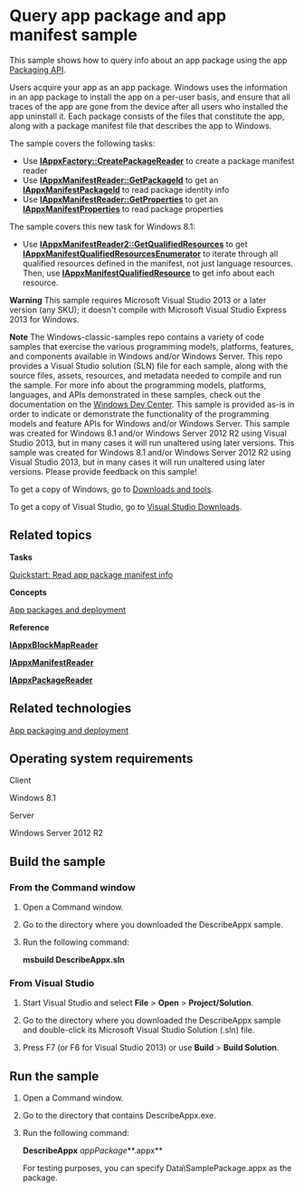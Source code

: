 Query app package and app manifest sample
=========================================

This sample shows how to query info about an app package using the app [Packaging API](http://msdn.microsoft.com/en-us/library/windows/desktop/hh446766).

Users acquire your app as an app package. Windows uses the information in an app package to install the app on a per-user basis, and ensure that all traces of the app are gone from the device after all users who installed the app uninstall it. Each package consists of the files that constitute the app, along with a package manifest file that describes the app to Windows.

The sample covers the following tasks:

-   Use [**IAppxFactory::CreatePackageReader**](http://msdn.microsoft.com/en-us/library/windows/desktop/hh446677) to create a package manifest reader
-   Use [**IAppxManifestReader::GetPackageId**](http://msdn.microsoft.com/en-us/library/windows/desktop/hh446745) to get an [**IAppxManifestPackageId**](http://msdn.microsoft.com/en-us/library/windows/desktop/hh446717) to read package identity info
-   Use [**IAppxManifestReader::GetProperties**](http://msdn.microsoft.com/en-us/library/windows/desktop/hh446748) to get an [**IAppxManifestProperties**](http://msdn.microsoft.com/en-us/library/windows/desktop/hh446731) to read package properties

The sample covers this new task for Windows 8.1:

-   Use [**IAppxManifestReader2::GetQualifiedResources**](http://msdn.microsoft.com/en-us/library/windows/desktop/dn280313) to get [**IAppxManifestQualifiedResourcesEnumerator**](http://msdn.microsoft.com/en-us/library/windows/desktop/dn280306) to iterate through all qualified resources defined in the manifest, not just language resources. Then, use [**IAppxManifestQualifiedResource**](http://msdn.microsoft.com/en-us/library/windows/desktop/dn280305) to get info about each resource.

**Warning**  This sample requires Microsoft Visual Studio 2013 or a later version (any SKU); it doesn't compile with Microsoft Visual Studio Express 2013 for Windows.

**Note**  The Windows-classic-samples repo contains a variety of code samples that exercise the various programming models, platforms, features, and components available in Windows and/or Windows Server. This repo provides a Visual Studio solution (SLN) file for each sample, along with the source files, assets, resources, and metadata needed to compile and run the sample. For more info about the programming models, platforms, languages, and APIs demonstrated in these samples, check out the documentation on the [Windows Dev Center](https://dev.windows.com). This sample is provided as-is in order to indicate or demonstrate the functionality of the programming models and feature APIs for Windows and/or Windows Server. This sample was created for Windows 8.1 and/or Windows Server 2012 R2 using Visual Studio 2013, but in many cases it will run unaltered using later versions. This sample was created for Windows 8.1 and/or Windows Server 2012 R2 using Visual Studio 2013, but in many cases it will run unaltered using later versions. Please provide feedback on this sample!

To get a copy of Windows, go to [Downloads and tools](http://go.microsoft.com/fwlink/p/?linkid=301696).

To get a copy of Visual Studio, go to [Visual Studio Downloads](http://go.microsoft.com/fwlink/p/?linkid=301697).

Related topics
--------------

**Tasks**

[Quickstart: Read app package manifest info](http://msdn.microsoft.com/en-us/library/windows/desktop/hh446622)

**Concepts**

[App packages and deployment](http://msdn.microsoft.com/en-us/library/windows/desktop/hh464929)

**Reference**

[**IAppxBlockMapReader**](http://msdn.microsoft.com/en-us/library/windows/desktop/hh446651)

[**IAppxManifestReader**](http://msdn.microsoft.com/en-us/library/windows/desktop/hh446737)

[**IAppxPackageReader**](http://msdn.microsoft.com/en-us/library/windows/desktop/hh446756)

Related technologies
--------------------

[App packaging and deployment](http://msdn.microsoft.com/en-us/library/windows/desktop/hh446593)

Operating system requirements
-----------------------------

Client

Windows 8.1

Server

Windows Server 2012 R2

Build the sample
----------------

### From the Command window

1.  Open a Command window.

2.  Go to the directory where you downloaded the DescribeAppx sample.

3.  Run the following command:

    **msbuild DescribeAppx.sln**

### From Visual Studio

1.  Start Visual Studio and select **File** \> **Open** \> **Project/Solution**.

2.  Go to the directory where you downloaded the DescribeAppx sample and double-click its Microsoft Visual Studio Solution (.sln) file.

3.  Press F7 (or F6 for Visual Studio 2013) or use **Build** \> **Build Solution**.

Run the sample
--------------

1.  Open a Command window.

2.  Go to the directory that contains DescribeAppx.exe.

3.  Run the following command:

    **DescribeAppx** *appPackage***.appx**

    For testing purposes, you can specify Data\\SamplePackage.appx as the package.


